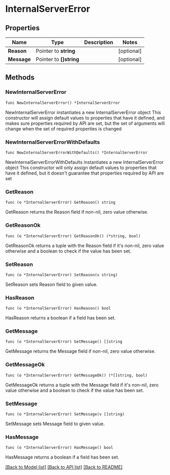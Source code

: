 # InternalServerError

## Properties

Name | Type | Description | Notes
------------ | ------------- | ------------- | -------------
**Reason** | Pointer to **string** |  | [optional] 
**Message** | Pointer to **[]string** |  | [optional] 

## Methods

### NewInternalServerError

`func NewInternalServerError() *InternalServerError`

NewInternalServerError instantiates a new InternalServerError object
This constructor will assign default values to properties that have it defined,
and makes sure properties required by API are set, but the set of arguments
will change when the set of required properties is changed

### NewInternalServerErrorWithDefaults

`func NewInternalServerErrorWithDefaults() *InternalServerError`

NewInternalServerErrorWithDefaults instantiates a new InternalServerError object
This constructor will only assign default values to properties that have it defined,
but it doesn't guarantee that properties required by API are set

### GetReason

`func (o *InternalServerError) GetReason() string`

GetReason returns the Reason field if non-nil, zero value otherwise.

### GetReasonOk

`func (o *InternalServerError) GetReasonOk() (*string, bool)`

GetReasonOk returns a tuple with the Reason field if it's non-nil, zero value otherwise
and a boolean to check if the value has been set.

### SetReason

`func (o *InternalServerError) SetReason(v string)`

SetReason sets Reason field to given value.

### HasReason

`func (o *InternalServerError) HasReason() bool`

HasReason returns a boolean if a field has been set.

### GetMessage

`func (o *InternalServerError) GetMessage() []string`

GetMessage returns the Message field if non-nil, zero value otherwise.

### GetMessageOk

`func (o *InternalServerError) GetMessageOk() (*[]string, bool)`

GetMessageOk returns a tuple with the Message field if it's non-nil, zero value otherwise
and a boolean to check if the value has been set.

### SetMessage

`func (o *InternalServerError) SetMessage(v []string)`

SetMessage sets Message field to given value.

### HasMessage

`func (o *InternalServerError) HasMessage() bool`

HasMessage returns a boolean if a field has been set.


[[Back to Model list]](../README.md#documentation-for-models) [[Back to API list]](../README.md#documentation-for-api-endpoints) [[Back to README]](../README.md)



